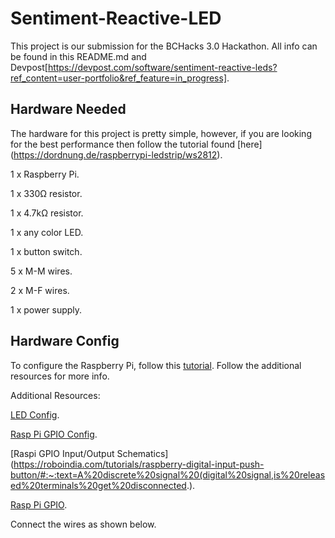 # Sentiment-Reactive-LED
This project is our submission for the BCHacks 3.0 Hackathon. All info can be found in this README.md and Devpost[https://devpost.com/software/sentiment-reactive-leds?ref_content=user-portfolio&ref_feature=in_progress]. 


## Hardware Needed
The hardware for this project is pretty simple, however, if you are looking for the best performance then follow the tutorial found [here] (https://dordnung.de/raspberrypi-ledstrip/ws2812). 


1 x Raspberry Pi. 

1 x 330Ω resistor. 

1 x 4.7kΩ resistor. 

1 x any color LED. 

1 x button switch. 

5 x M-M wires. 

2 x M-F wires. 

1 x power supply. 


## Hardware Config
To configure the Raspberry Pi, follow this [tutorial](https://dordnung.de/raspberrypi-ledstrip/ws2812). Follow the additional resources for more info.  

Additional Resources:  


[LED Config](https://tutorials-raspberrypi.com/connect-control-raspberry-pi-ws2812-rgb-led-strips/). 

[Rasp Pi GPIO Config](https://raspi.tv/2013/rpi-gpio-basics-6-using-inputs-and-outputs-together-with-rpi-gpio-pull-ups-and-pull-downs). 

[Raspi GPIO Input/Output Schematics](https://roboindia.com/tutorials/raspberry-digital-input-push-button/#:~:text=A%20discrete%20signal%20(digital%20signal,is%20released%20terminals%20get%20disconnected.). 

[Rasp Pi GPIO](https://littlebirdelectronics.com.au/guides/92/digital-inputs-with-raspberry-pi).  


Connect the wires as shown below.  
